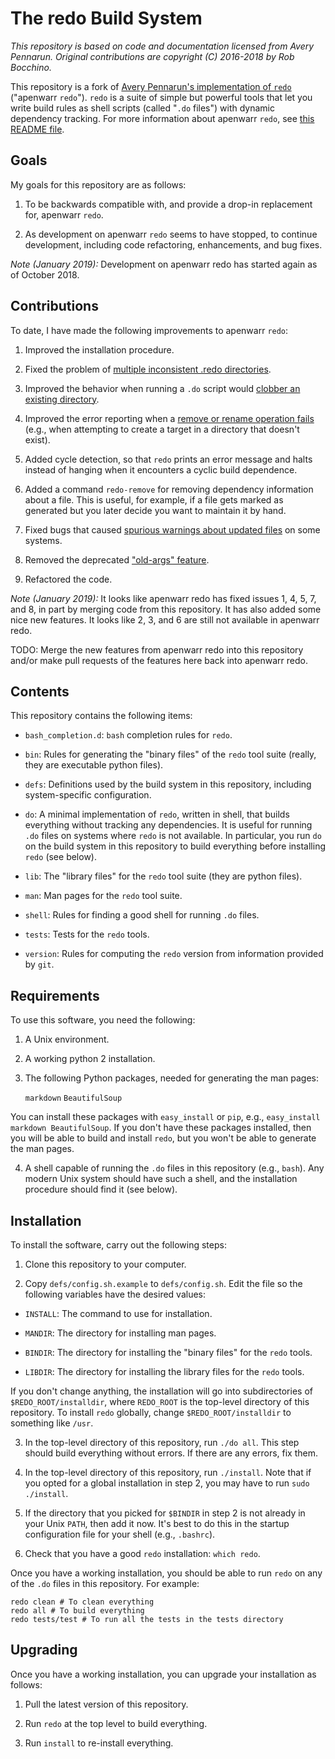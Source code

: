 # The redo Build System
*This repository is based on code and documentation licensed from Avery Pennarun.
Original contributions are copyright (C) 2016-2018 by Rob Bocchino.*

This repository is a fork of 
[Avery Pennarun's implementation of `redo`](https://github.com/apenwarr/redo) 
("apenwarr `redo`").
`redo` is a suite of simple but powerful tools that let you write build
rules as shell scripts (called "`.do` files") with dynamic dependency tracking.
For more information about apenwarr `redo`, see
[this README file](https://github.com/apenwarr/redo/blob/master/README.md).

## Goals

My goals for this repository are as follows:

1. To be backwards compatible with, and provide a drop-in replacement for, 
apenwarr `redo`.

2. As development on apenwarr `redo` seems to have stopped, to continue
   development, including code refactoring, enhancements, and bug fixes.

*Note (January 2019):* Development on apenwarr redo has started again as of October 2018. 

## Contributions

To date, I have made the following improvements to apenwarr `redo`:

1. Improved the installation procedure.

2. Fixed the problem of [multiple inconsistent .redo directories](https://github.com/bocchino/redo/issues/1).

3. Improved the behavior when running a `.do` script would 
   [clobber an existing directory](https://github.com/bocchino/redo/commit/434da58fd675189d37e81dafb52de1228bba605e).

4. Improved the error reporting when a 
   [remove or rename operation fails](https://github.com/bocchino/redo/commit/7fd7727aacf4aba26877a1de133a9f4dd44e2e6e)
   (e.g., when attempting to create a target in a directory that doesn't exist).

5. Added cycle detection, so that `redo` prints an error message and halts
   instead of hanging when it encounters a cyclic build dependence.

6. Added a command `redo-remove` for removing dependency information
   about a file. This is useful, for example, if a file gets marked as generated
   but you later decide you want to maintain it by hand.

7. Fixed bugs that caused 
   [spurious warnings about updated files](https://github.com/bocchino/redo/commit/5c2c7fb8b81207e06e03ea3dfb83237bbd7f4352) on 
   some systems.

8. Removed the deprecated 
   ["old-args" feature](https://github.com/bocchino/redo/commit/cba16d93f19d21527872e7379ba18462f29d8944).

9. Refactored the code.

*Note (January 2019):* It looks like apenwarr redo has fixed issues 1, 4, 5, 7, 
and 8, in part by merging code from this repository.
It has also added some nice new features.
It looks like 2, 3, and 6 are still not available in apenwarr redo.

TODO: Merge the new features from apenwarr redo into this repository and/or
make pull requests of the features here back into apenwarr redo.

## Contents

This repository contains the following items:

* `bash_completion.d`: `bash` completion rules for `redo`.

* `bin`: Rules for generating the "binary files" of the `redo` tool suite
(really, they are executable python files).

* `defs`: Definitions used by the build system in this repository, 
including system-specific configuration.

* `do`: A minimal implementation of `redo`, written in shell, 
that builds everything without tracking any dependencies. 
It is useful for running `.do` files on systems where `redo`
is not available.
In particular, you run `do` on the build system in this repository
to build everything before installing `redo` (see below).

* `lib`: The "library files" for the `redo` tool suite (they are python files).

* `man`: Man pages for the `redo` tool suite.

* `shell`: Rules for finding a good shell for running `.do` files.

* `tests`: Tests for the `redo` tools.

* `version`: Rules for computing the `redo` version from information provided by `git`.

## Requirements

To use this software, you need the following:

1. A Unix environment.

2. A working python 2 installation.

3. The following Python packages, needed for generating the man pages:

    `markdown`
    `BeautifulSoup`

  You can install these packages with `easy_install` or `pip`,
  e.g., `easy_install markdown BeautifulSoup`.
  If you don't have these packages installed, then you will be able to build and
  install `redo`, but you won't be able to generate the man pages.

4. A shell capable of running the `.do` files in this repository (e.g., `bash`).
Any modern Unix system should have such a shell, and the installation procedure
should find it (see below).

## Installation

To install the software, carry out the following steps:

1. Clone this repository to your computer.

2. Copy `defs/config.sh.example` to `defs/config.sh`.
Edit the file so the following variables have the desired values:

  * `INSTALL`: The command to use for installation.

  * `MANDIR`: The directory for installing man pages.

  * `BINDIR`: The directory for installing the "binary files" for the
`redo` tools.

  * `LIBDIR`: The directory for installing the library files for the
`redo` tools.

  If you don't change anything, the installation will go into subdirectories
  of `$REDO_ROOT/installdir`, where `REDO_ROOT` is the top-level directory
  of this repository.
  To install `redo` globally, change `$REDO_ROOT/installdir` 
  to something like `/usr`.

3. In the top-level directory of this repository, run `./do all`.
This step should build everything without errors.
If there are any errors, fix them.

4. In the top-level directory of this repository, run `./install`.
Note that if you opted for a global installation in step 2, you may
have to run `sudo ./install`.

5. If the directory that you picked for `$BINDIR` in step 2 is not already in your 
Unix `PATH`, then add it now.
It's best to do this in the startup configuration file for your shell
(e.g., `.bashrc`).

6. Check that you have a good `redo` installation: `which redo`.

Once you have a working installation, you should be able to run `redo` on
any of the `.do` files in this repository. For example:

    redo clean # To clean everything
    redo all # To build everything
    redo tests/test # To run all the tests in the tests directory

## Upgrading

Once you have a working installation, you can upgrade your installation
as follows:

1. Pull the latest version of this repository.

2. Run `redo` at the top level to build everything.

3. Run `install` to re-install everything.
